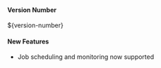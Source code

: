 ####  Version Number
${version-number}

#### New Features

* Job scheduling and monitoring now supported